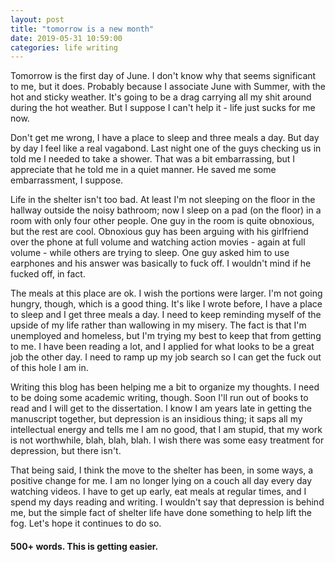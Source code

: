 ```yaml
---
layout: post
title: "tomorrow is a new month"
date: 2019-05-31 10:59:00
categories: life writing
---
```

Tomorrow is the first day of June. I don't know why that seems significant to me, but it does. Probably because I associate June with Summer, with the hot and sticky weather. It's going to be a drag carrying all my shit around during the hot weather. But I suppose I can't help it - life just sucks for me now.

Don't get me wrong, I have a place to sleep and three meals a day. But day by day I feel like a real vagabond. Last night one of the guys checking us in told me I needed to take a shower. That was a bit embarrassing, but I appreciate that he told me in a quiet manner. He saved me some embarrassment, I suppose.

Life in the shelter isn't too bad. At least I'm not sleeping on the floor in the hallway outside the noisy bathroom; now I sleep on a pad (on the floor) in a room with only four other people. One guy in the room is quite obnoxious, but the rest are cool. Obnoxious guy has been arguing with his girlfriend over the phone at full volume and watching action movies - again at full volume - while others are trying to sleep. One guy asked him to use earphones and his answer was basically to fuck off. I wouldn't mind if he fucked off, in fact.

The meals at this place are ok. I wish the portions were larger. I'm not going hungry, though, which is a good thing. It's like I wrote before, I have a place to sleep and I get three meals a day. I need to keep reminding myself of the upside of my life rather than wallowing in my misery. The fact is that I'm unemployed and homeless, but I'm trying my best to keep that from getting to me. I have been reading a lot, and I applied for what looks to be a great job the other day. I need to ramp up my job search so I can get the fuck out of this hole I am in.

Writing this blog has been helping me a bit to organize my thoughts. I need to be doing some academic writing, though. Soon I'll run out of books to read and I will get to the dissertation. I know I am years late in getting the manuscript together, but depression is an insidious thing; it saps all my intellectual energy and tells me I am no good, that I am stupid, that my work is not worthwhile, blah, blah, blah. I wish there was some easy treatment for depression, but there isn't.

That being said, I think the move to the shelter has been, in some ways, a positive change for me. I am no longer lying on a couch all day every day watching videos. I have to get up early, eat meals at regular times, and I spend my days reading and writing. I wouldn't say that depression is behind me, but the simple fact of shelter life have done something to help lift the fog. Let's hope it continues to do so.

#### 500+ words. This is getting easier.
